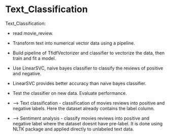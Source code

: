 # Text_Classification

Text_Classification:
- read movie_review. 
- Transform text into numerical vector data using a pipeline.
- Build pipeline of TfidfVectorizer and classifier to vectorize the data, then train and fit a model. 
- Use LinearSVC, naive bayes classifier to classify the reviews of positive and negative.
- LinearSVC provides better accuracy than naive bayes classifier. 
- Test the classifier on new data. Evaluate performance. 

- --> Text classification - classification of movies reviews into positive and negative labels. Here the dataset already contains the label column.
- --> Sentiment analysis - classify movies reviews into positive and negative label where the dataset doesnt have pre-label. It is done using NLTK package and applied directly to unlabeled text data. 
